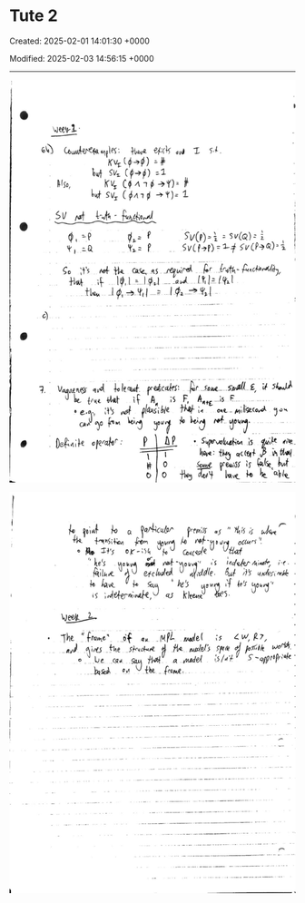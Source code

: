 # Tute 2

Created: 2025-02-01 14:01:30 +0000

Modified: 2025-02-03 14:56:15 +0000

---

![](../../media/Logic-Tute-2-image1.jpeg)



![](../../media/Logic-Tute-2-image2.jpeg)





